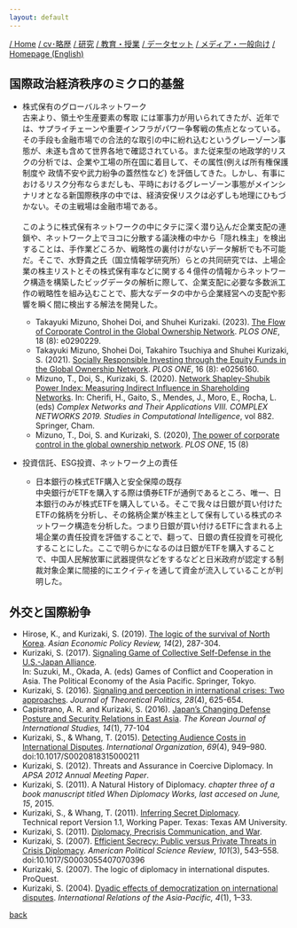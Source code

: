 ```yaml
---
layout: default
---
```

[/ Home](https://skurizaki.github.io/jpn/) [/ cv･略歴](./about.html) [/ 研究](http://www.f.waseda.jp/kurizaki/research.html) [/ 教育・授業](./teaching.html) [/ データセット](http://www.f.waseda.jp/kurizaki/data.html) [/ メディア・一般向け](./media.html) [/ Homepage (English)](https://skurizaki.github.io) 

## 国際政治経済秩序のミクロ的基盤
- 株式保有のグローバルネットワーク<br>
古来より、領土や生産要素の奪取 には軍事力が用いられてきたが、近年では、サプライチェーンや重要インフラがパワー争奪戦の焦点となっている。その手段も金融市場での合法的な取引の中に紛れ込むというグレーゾーン事態が、未遂も含めて世界各地で確認されている。また従来型の地政学的リスクの分析では、企業や工場の所在国に着目して、その属性(例えば所有権保護制度や 政情不安や武力紛争の蓋然性など) を評価してきた。しかし、有事におけるリスク分布ならまだしも、平時におけるグレーゾーン事態がメインシナリオとなる新国際秩序の中では、経済安保リスクは必ずしも地理にひもづかない。その主戦場は金融市場である。<br><br>
このように株式保有ネットワークの中にタテに深く潜り込んだ企業支配の連鎖や、ネットワーク上でヨコに分散する議決権の中から「隠れ株主」を検出することは、手作業どころか、戦略性の裏付けがないデータ解析でも不可能だ。そこで、水野貴之氏（国立情報学研究所）らとの共同研究では、上場企業の株主リストとその株式保有率などに関する４億件の情報からネットワーク構造を構築したビッグデータの解析に際して、企業支配に必要な多数派工作の戦略性を組み込むことで、膨大なデータの中から企業経営への支配や影響を瞬く間に検出する解法を開発した。
  - Takayuki Mizuno, Shohei Doi, and Shuhei Kurizaki. (2023). [The Flow of Corporate Control in the Global Ownership Network](https://doi.org/10.1371/journal.pone.0290229). 
  _PLOS ONE_, 18 (8): e0290229.
  - Takayuki Mizuno, Shohei Doi, Takahiro Tsuchiya and Shuhei Kurizaki, S. (2021). [Socially Responsible Investing through the Equity Funds in the Global Ownership Network](https://doi.org/10.1371/journal.pone.0256160). _PLOS ONE_, 16 (8): e0256160.
  - Mizuno, T., Doi, S., Kurizaki, S. (2020). [Network Shapley-Shubik Power Index: Measuring Indirect Influence in Shareholding Networks](https://doi.org/10.1007/978-3-030-36683-4_49). In: Cherifi, H., Gaito, S., Mendes, J., Moro, E., Rocha, L. (eds) _Complex Networks and Their Applications VIII. COMPLEX NETWORKS 2019. Studies in Computational Intelligence_, vol 882. Springer, Cham.
  - Mizuno, T., Doi, S. and Kurizaki, S. (2020), [The power of corporate control in the global ownership network](https://doi.org/10.1371/journal.pone.0237862).
  _PLOS ONE_, 15 (8)

- 投資信託、ESG投資、ネットワーク上の責任<br>
  - 日本銀行の株式ETF購入と安全保障の既存<br>
  中央銀行がETFを購入する際は債券ETFが通例であるところ、唯一、日本銀行のみが株式ETFを購入している。そこで我々は日銀が買い付けたETFの銘柄を分析し、その銘柄企業が株主として保有している株式のネットワーク構造を分析した。つまり日銀が買い付けるETFに含まれる上場企業の責任投資を評価することで、翻って、日銀の責任投資を可視化することにした。ここで明らかになるのは日銀がETFを購入することで、中国人民解放軍に武器提供などをするなどと日米政府が認定する制裁対象企業に間接的にエクイティを通して資金が流入していることが判明した。


## 外交と国際紛争
- Hirose, K., and Kurizaki, S. (2019). [The logic of the survival of North Korea](https://onlinelibrary.wiley.com/doi/abs/10.1111/aepr.12267).
  _Asian Economic Policy Review, 14_(2), 287-304.
- Kurizaki, S. (2017). [Signaling Game of Collective Self-Defense in the U.S.-Japan Alliance](https://link.springer.com/chapter/10.1007/978-4-431-56466-9_2). \
  In: Suzuki, M., Okada, A. (eds) Games of Conflict and Cooperation in Asia. The Political Economy of the Asia Pacific. Springer, Tokyo.
- Kurizaki, S. (2016). [Signaling and perception in international crises: Two approaches](https://doi.org/10.1177/0951629815603492).  _Journal of Theoretical Politics, 28_(4), 625-654.
- Capistrano, A. R. and Kurizaki, S. (2016). [Japan’s Changing Defense Posture and Security Relations in East Asia](https://www.dbpia.co.kr/Journal/articleDetail?nodeId=NODE06664560).
  _The Korean Journal of International Studies, 14_(1), 77-104
- Kurizaki, S., & Whang, T. (2015). [Detecting Audience Costs in International Disputes](https://www.cambridge.org/core/journals/international-organization/article/abs/detecting-audience-costs-in-international-disputes/7D0CCFC0773CC93672DCF1EC0F7B77DC).
  _International Organization_, _69_(4), 949–980. doi:10.1017/S0020818315000211
- Kurizaki, S. (2012). Threats and Assurance in Coercive Diplomacy. 
  In _APSA 2012 Annual Meeting Paper_.
- Kurizaki, S. (2011). A Natural History of Diplomacy.
  _chapter three of a book manuscript titled When Diplomacy Works, last accesed on June, 15_, 2015.
- Kurizaki, S., & Whang, T. (2011). [Inferring Secret Diplomacy](https://scholar.google.com/scholar?oi=bibs&cluster=6305294747929944017&btnI=1&hl=ja).\
  Technical report Version 1.1, Working Paper. Texas: Texas AM University.
- Kurizaki, S. (2011). [Diplomacy, Precrisis Communication, and War](https://www.f.waseda.jp/kurizaki/dpw.slide.s.pdf).
- Kurizaki, S. (2007). [Efficient Secrecy: Public versus Private Threats in Crisis Diplomacy](https://www.cambridge.org/core/journals/american-political-science-review/article/abs/efficient-secrecy-public-versus-private-threats-in-crisis-diplomacy/B1150C7FD2400BE8E7F60F8C2D4141D7).
  _American Political Science Review_, _101_(3), 543–558. doi:10.1017/S0003055407070396
- Kurizaki, S. (2007). The logic of diplomacy in international disputes.
  ProQuest.
- Kurizaki, S. (2004). [Dyadic effects of democratization on international disputes](https://doi.org/10.1093/irap/4.1.1). 
  _International Relations of the Asia-Pacific, 4_(1), 1–33.



[back](./)
